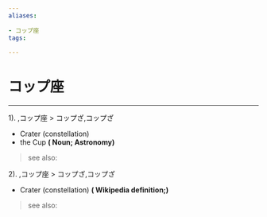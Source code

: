 ```yaml
---
aliases:
    
- コップ座
tags:
    
---
```


# コップ座
---
1).
,コップ座 > コップざ,コップざ

- Crater (constellation)
- the Cup
**( Noun; Astronomy)**
> see also: 
            
2).
,コップ座 > コップざ,コップざ

- Crater (constellation)
**( Wikipedia definition;)**
> see also: 
            